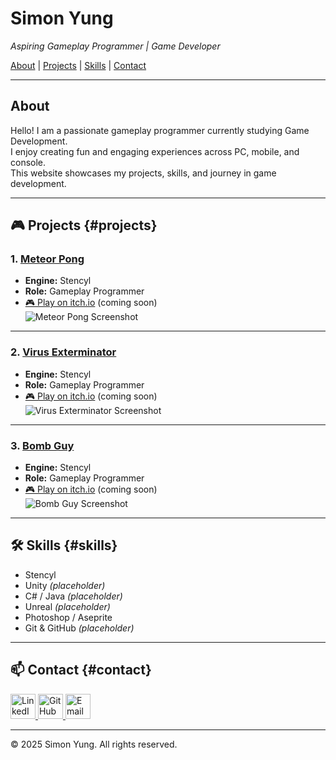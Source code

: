 # Simon Yung
_Aspiring Gameplay Programmer | Game Developer_

[About](#about) | [Projects](#projects) | [Skills](#skills) | [Contact](#contact)

---

## About
Hello! I am a passionate gameplay programmer currently studying Game Development.  
I enjoy creating fun and engaging experiences across PC, mobile, and console.  
This website showcases my projects, skills, and journey in game development.

---

## 🎮 Projects {#projects}

### 1. [Meteor Pong](meteor-pong.md)
- **Engine:** Stencyl  
- **Role:** Gameplay Programmer  
- [🎮 Play on itch.io](https://your-game-link.com) (coming soon)  
![Meteor Pong Screenshot](https://i.postimg.cc/764s2v5h/Meteor-Pong-Main-Title-Screen.png)

---

### 2. [Virus Exterminator](virus-exterminator.md)
- **Engine:** Stencyl  
- **Role:** Gameplay Programmer  
- [🎮 Play on itch.io](https://your-game-link.com) (coming soon)  
![Virus Exterminator Screenshot](https://i.postimg.cc/8km8w4Gx/Virus-Exterminator-Main-Title-Screen.png)

---

### 3. [Bomb Guy](bomb-guy.md)
- **Engine:** Stencyl  
- **Role:** Gameplay Programmer  
- [🎮 Play on itch.io](https://your-game-link.com) (coming soon)  
![Bomb Guy Screenshot](https://i.postimg.cc/dQrQFGY9/Bomb-Guy-Main-Title-Screen.png)

---

## 🛠 Skills {#skills}
- Stencyl  
- Unity _(placeholder)_  
- C# / Java _(placeholder)_  
- Unreal _(placeholder)_  
- Photoshop / Aseprite   
- Git & GitHub _(placeholder)_  

---

## 📫 Contact {#contact}

<a href="https://www.linkedin.com/in/simon-yung-1061351a4/" target="_blank">
  <img src="https://cdn-icons-png.flaticon.com/512/2111/2111499.png" width="40" alt="LinkedIn">
</a>
<a href="https://github.com/Simonyung007" target="_blank">
  <img src="https://cdn-icons-png.flaticon.com/512/2111/2111432.png" width="40" alt="GitHub">
</a>
<a href="mailto:simonyung007@gmail.com">
  <img src="https://cdn-icons-png.flaticon.com/512/732/732200.png" width="40" alt="Email">
</a>

---

© 2025 Simon Yung. All rights reserved.
